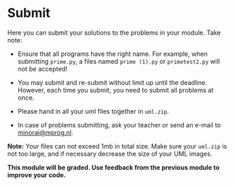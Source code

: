 # Submit

Here you can submit your solutions to the problems in your module. Take note:

- Ensure that all programs have the right name. For example, when submitting `prime.py`, a files named `prime (1).py` or `primetest2.py` will not be accepted!

- You may submit and re-submit without limit up until the deadline. However, each time you submit, you need to submit all problems at once.

- Please hand in all your uml files together in `uml.zip`.

- In case of problems submitting, ask your teacher or send an e-mail to <minorai@mprog.nl>.

**Note:** Your files can not exceed 1mb in total size. Make sure your `uml.zip` is not too large, and if necessary decrease the size of your UML images.

**This module will be graded. Use feedback from the previous module to improve your code.**
